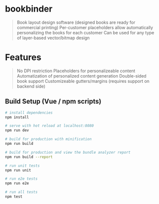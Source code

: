 # bookbinder

> Book layout design software (designed books are ready for commercial printing)
> Per-customer placeholders allow automatically personalizing the books for each customer
> Can be used for any type of layer-based vector/bitmap design

# Features

> No DPI restriction
> Placeholders for personalizeable content
> Automatization of personalized content generation
> Double-sided book support
> Customizeable gutters/margins (requires support on backend side)

## Build Setup (Vue / npm scripts)

``` bash
# install dependencies
npm install

# serve with hot reload at localhost:8080
npm run dev

# build for production with minification
npm run build

# build for production and view the bundle analyzer report
npm run build --report

# run unit tests
npm run unit

# run e2e tests
npm run e2e

# run all tests
npm test
```

